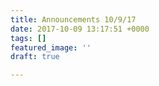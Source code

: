 ```yaml
---
title: Announcements 10/9/17
date: 2017-10-09 13:17:51 +0000
tags: []
featured_image: ''
draft: true

---
```

